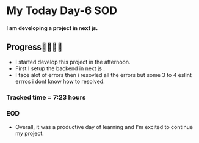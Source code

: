 # My Today Day-6 SOD
 ####  I am developing a project in next js.


## Progress🧑‍💻🧑‍💻
  - I started develop this project in the afternoon.
  - First I setup the backend in next js .
  - I face alot of errors then i resovled all the errors but some 3 to 4 eslint errros i dont know how to resolved.

### Tracked time = 7:23 hours


### EOD
   - Overall, it was a productive day of learning and I'm excited to continue my project. 


